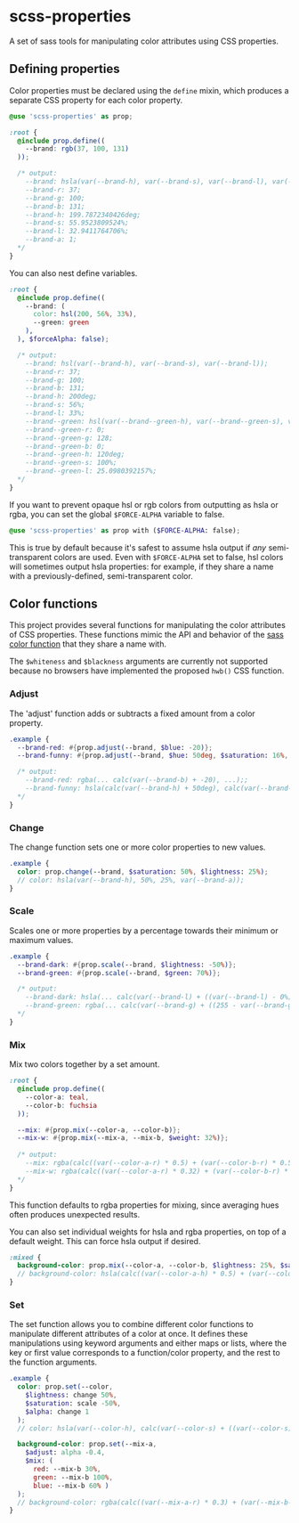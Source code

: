 # scss-properties

A set of sass tools for manipulating color attributes using CSS properties.

## Defining properties

Color properties must be declared using the `define` mixin, which produces a separate CSS property for each color property.

```scss
@use 'scss-properties' as prop;

:root {
  @include prop.define((
    --brand: rgb(37, 100, 131)
  ));

  /* output:
    --brand: hsla(var(--brand-h), var(--brand-s), var(--brand-l), var(--brand-a));
    --brand-r: 37;
    --brand-g: 100;
    --brand-b: 131;
    --brand-h: 199.7872340426deg;
    --brand-s: 55.9523809524%;
    --brand-l: 32.9411764706%;
    --brand-a: 1;
  */
}
```

You can also nest define variables.

```scss
:root {
  @include prop.define((
    --brand: (
      color: hsl(200, 56%, 33%),
      --green: green
    ),
  ), $forceAlpha: false);

  /* output:
    --brand: hsl(var(--brand-h), var(--brand-s), var(--brand-l));
    --brand-r: 37;
    --brand-g: 100;
    --brand-b: 131;
    --brand-h: 200deg;
    --brand-s: 56%;
    --brand-l: 33%;
    --brand--green: hsl(var(--brand--green-h), var(--brand--green-s), var(--brand--green-l));
    --brand--green-r: 0;
    --brand--green-g: 128;
    --brand--green-b: 0;
    --brand--green-h: 120deg;
    --brand--green-s: 100%;
    --brand--green-l: 25.0980392157%;
  */
}
```

If you want to prevent opaque hsl or rgb colors from outputting as hsla or rgba, you can set the global `$FORCE-ALPHA` variable to false.

```scss
@use 'scss-properties' as prop with ($FORCE-ALPHA: false);
```

This is true by default because it's safest to assume hsla output if _any_ semi-transparent colors are used. Even with `$FORCE-ALPHA` set to false, hsl colors will sometimes output hsla properties: for example, if they share a name with a previously-defined, semi-transparent color.

## Color functions

This project provides several functions for manipulating the color attributes of CSS properties. These functions mimic the API and behavior of the [sass color function](https://sass-lang.com/documentation/modules/color) that they share a name with.

The `$whiteness` and `$blackness` arguments are currently not supported because no browsers have implemented the proposed `hwb()` CSS function.

### Adjust

The 'adjust' function adds or subtracts a fixed amount from a color property.

```scss
.example {
  --brand-red: #{prop.adjust(--brand, $blue: -20)};
  --brand-funny: #{prop.adjust(--brand, $hue: 50deg, $saturation: 16%, $alpha: -0.1)};

  /* output:
    --brand-red: rgba(... calc(var(--brand-b) + -20), ...);;
    --brand-funny: hsla(calc(var(--brand-h) + 50deg), calc(var(--brand-s) + 16%), var(--brand-l), calc(var(--brand-a) + -0.1));
  */
}
```

### Change

The change function sets one or more color properties to new values. 

```scss
.example {
  color: prop.change(--brand, $saturation: 50%, $lightness: 25%);
  // color: hsla(var(--brand-h), 50%, 25%, var(--brand-a));
}
```

### Scale

Scales one or more properties by a percentage towards their minimum or maximum values.

```scss
.example {
  --brand-dark: #{prop.scale(--brand, $lightness: -50%)};
  --brand-green: #{prop.scale(--brand, $green: 70%)};

  /* output:
    --brand-dark: hsla(... calc(var(--brand-l) + ((var(--brand-l) - 0%) * -0.5)), ...);
    --brand-green: rgba(... calc(var(--brand-g) + ((255 - var(--brand-g)) * 0.7)), ...);
  */
}
```

### Mix

Mix two colors together by a set amount.

```scss
:root {
  @include prop.define((
    --color-a: teal,
    --color-b: fuchsia
  ));

  --mix: #{prop.mix(--color-a, --color-b)};
  --mix-w: #{prop.mix(--mix-a, --mix-b, $weight: 32%)};
  
  /* output:
    --mix: rgba(calc((var(--color-a-r) * 0.5) + (var(--color-b-r) * 0.5)), calc((var(--color-a-g) * 0.5) + (var(--color-b-g) * 0.5)), calc((var(--color-a-b) * 0.5) + (var(--color-b-b) * 0.5)), calc((var(--color-a-a) * 0.5) + (var(--color-b-a) * 0.5)));
    --mix-w: rgba(calc((var(--color-a-r) * 0.32) + (var(--color-b-r) * 0.68)), calc((var(--color-a-g) * 0.32) + (var(--color-b-g) * 0.68)), calc((var(--color-a-b) * 0.32) + (var(--color-b-b) * 0.68)), calc((var(--color-a-a) * 0.32) + (var(--color-b-a) * 0.68)));
  */
}
```

This function defaults to rgba properties for mixing, since averaging hues often produces unexpected results.

You can also set individual weights for hsla and rgba properties, on top of a default weight. This can force hsla output if desired.

```scss
:mixed {
  background-color: prop.mix(--color-a, --color-b, $lightness: 25%, $saturation: 70%);
  // background-color: hsla(calc((var(--color-a-h) * 0.5) + (var(--color-b-h) * 0.5)), calc((var(--color-a-s) * 0.7) + (var(--color-b-s) * 0.3)), calc((var(--color-a-l) * 0.25) + (var(--color-b-l) * 0.75)), calc((var(--color-a-a) * 0.5) + (var(--color-b-a) * 0.5)));
}
```

### Set

The set function allows you to combine different color functions to manipulate different attributes of a color at once. It defines these manipulations using keyword arguments and either maps or lists, where the key or first value corresponds to a function/color property, and the rest to the function arguments.

```scss
.example {
  color: prop.set(--color,
    $lightness: change 50%,
    $saturation: scale -50%,
    $alpha: change 1
  );
  // color: hsla(var(--color-h), calc(var(--color-s) + ((var(--color-s) - 0%) * -0.5)), 50%, 1);

  background-color: prop.set(--mix-a,
    $adjust: alpha -0.4,
    $mix: (
      red: --mix-b 30%,
      green: --mix-b 100%,
      blue: --mix-b 60% )
  );
  // background-color: rgba(calc((var(--mix-a-r) * 0.3) + (var(--mix-b-r) * 0.7)), calc((var(--mix-a-g) * 1) + (var(--mix-b-g) * 0)), calc((var(--mix-a-b) * 0.6) + (var(--mix-b-b) * 0.4)), 0.6);
}
```

